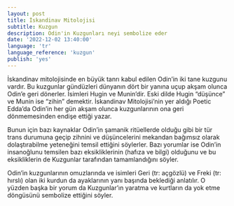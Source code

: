 ```yaml
---
layout: post
title: İskandinav Mitolojisi
subtitle: Kuzgun
description: Odin'in Kuzgunları neyi sembolize eder
date: '2022-12-02 13:40:00'
language: 'tr'
language_reference: 'kuzgun'
publish: 'yes'
---
```

İskandinav mitolojisinde en büyük tanrı kabul edilen Odin’in iki tane kuzgunu vardır. Bu kuzgunlar gündüzleri dünyanın dört bir yanına uçup akşam olunca Odin’e geri dönerler. İsimleri Hugin ve Munin’dir. Eski dilde Hugin “düşünce” ve Munin ise “zihin” demektir.
İskandinav Mitolojisi’nin yer aldığı Poetic Edda’da Odin’in her gün akşam olunca kuzgunlarının ona geri dönmemesinden endişe ettiği yazar.

Bunun için bazı kaynaklar Odin’in şamanik ritüellerde olduğu gibi bir tür trans durumuna geçip zihnini ve düşüncelerini mekandan bağımsız olarak dolaştırabilme yeteneğini temsil ettiğini söylerler.
Bazı yorumlar ise Odin’in insanoğlunu temsilen bazı eksikliklerinin (hafıza ve bilgi) olduğunu ve bu eksikliklerin de Kuzgunlar tarafından tamamlandığını söyler.

Odin’in kuzgunlarının omuzlarında ve isimleri Geri (tr: açgözlü) ve Freki (tr: hırslı) olan iki kurdun da ayaklarının yanı başında beklediği anlatılır. O yüzden başka bir yorum da Kuzgunlar’ın yaratma ve kurtların da yok etme döngüsünü sembolize ettiğini söyler.
